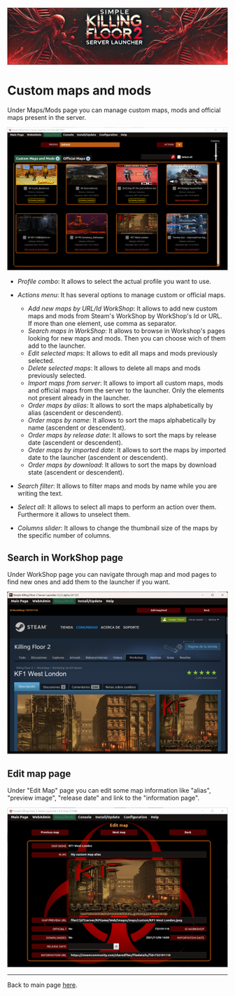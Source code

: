 ![Logo](images/kf2banner.png)

# Custom maps and mods

Under Maps/Mods page you can manage custom maps, mods and official maps present in the server.

![Launcher screenshot](images/screenshot04.png)

* _Profile combo_: It allows to select the actual profile you want to use.

* _Actions menu_: It has several options to manage custom or official maps.
  * _Add new maps by URL/Id WorkShop_: It allows to add new custom maps and mods from Steam's WorkShop by WorkShop's Id or URL. If more than one element, use comma as separator.
  * _Search maps in WorkShop_: It allows to browse in Workshop's pages looking for new maps and mods. Then you can choose wich of them add to the launcher.
  * _Edit selected maps_: It allows to edit all maps and mods previously selected.
  * _Delete selected maps_: It allows to delete all maps and mods previously selected.
  * _Import maps from server_: It allows to import all custom maps, mods and official maps from the server to the launcher. Only the elements not present already in the launcher.
  * _Order maps by alias_: It allows to sort the maps alphabetically by alias (ascendent or descendent).
  * _Order maps by name_: It allows to sort the maps alphabetically by name (ascendent or descendent).
  * _Order maps by release date_: It allows to sort the maps by release date (ascendent or descendent).
  * _Order maps by imported date_: It allows to sort the maps by imported date to the launcher (ascendent or descendent).
  * _Order maps by download_: It allows to sort the maps by download state (ascendent or descendent).

* _Search filter_: It allows to filter maps and mods by name while you are writing the text.

* _Select all_: It allows to select all maps to perform an action over them. Furthermore it allows to unselect them.

* _Columns slider_: It allows to change the thumbnail size of the maps by the specific number of columns.

## Search in WorkShop page

Under WorkShop page you can navigate through map and mod pages to find new ones and add them to the launcher if you want. 

![Launcher screenshot](images/screenshot05.png)

## Edit map page

Under "Edit Map" page you can edit some map information like "alias", "preview image", "release date" and link to the "information page".

![Launcher screenshot](images/screenshot12.png)

---
Back to main page [here](../README.md).